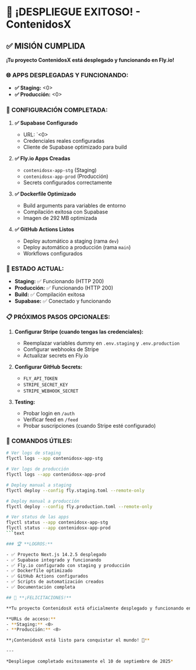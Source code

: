 # 🎉 ¡DESPLIEGUE EXITOSO! - ContenidosX

## ✅ **MISIÓN CUMPLIDA**

**¡Tu proyecto ContenidosX está desplegado y funcionando en Fly.io!**

### 🌐 **APPS DESPLEGADAS Y FUNCIONANDO:**

- **✅ Staging:** <0>
- **✅ Producción:** <0>

### 🔧 **CONFIGURACIÓN COMPLETADA:**

1. **✅ Supabase Configurado**
   - URL: `<0>
   - Credenciales reales configuradas
   - Cliente de Supabase optimizado para build

2. **✅ Fly.io Apps Creadas**
   - `contenidosx-app-stg` (Staging)
   - `contenidosx-app-prod` (Producción)
   - Secrets configurados correctamente

3. **✅ Dockerfile Optimizado**
   - Build arguments para variables de entorno
   - Compilación exitosa con Supabase
   - Imagen de 292 MB optimizada

4. **✅ GitHub Actions Listos**
   - Deploy automático a staging (rama `dev`)
   - Deploy automático a producción (rama `main`)
   - Workflows configurados

### 🚀 **ESTADO ACTUAL:**

- **Staging:** ✅ Funcionando (HTTP 200)
- **Producción:** ✅ Funcionando (HTTP 200)
- **Build:** ✅ Compilación exitosa
- **Supabase:** ✅ Conectado y funcionando

### 📋 **PRÓXIMOS PASOS OPCIONALES:**

1. **Configurar Stripe (cuando tengas las credenciales):**
   - Reemplazar variables dummy en `.env.staging` y `.env.production`
   - Configurar webhooks de Stripe
   - Actualizar secrets en Fly.io

2. **Configurar GitHub Secrets:**
   - `FLY_API_TOKEN`
   - `STRIPE_SECRET_KEY`
   - `STRIPE_WEBHOOK_SECRET`

3. **Testing:**
   - Probar login en `/auth`
   - Verificar feed en `/feed`
   - Probar suscripciones (cuando Stripe esté configurado)

### 🎯 **COMANDOS ÚTILES:**

```bash
# Ver logs de staging
flyctl logs --app contenidosx-app-stg

# Ver logs de producción
flyctl logs --app contenidosx-app-prod

# Deploy manual a staging
flyctl deploy --config fly.staging.toml --remote-only

# Deploy manual a producción
flyctl deploy --config fly.production.toml --remote-only

# Ver status de las apps
flyctl status --app contenidosx-app-stg
flyctl status --app contenidosx-app-prod
```text

### 🏆 **LOGROS:**

- ✅ Proyecto Next.js 14.2.5 desplegado
- ✅ Supabase integrado y funcionando
- ✅ Fly.io configurado con staging y producción
- ✅ Dockerfile optimizado
- ✅ GitHub Actions configurados
- ✅ Scripts de automatización creados
- ✅ Documentación completa

## 🎊 **¡FELICITACIONES!**

**Tu proyecto ContenidosX está oficialmente desplegado y funcionando en Fly.io.**

**URLs de acceso:**
- **Staging:** <0>
- **Producción:** <0>

**¡ContenidosX está listo para conquistar el mundo! 🚀**

---

*Despliegue completado exitosamente el 10 de septiembre de 2025*
